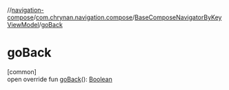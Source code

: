 //[navigation-compose](../../../index.md)/[com.chrynan.navigation.compose](../index.md)/[BaseComposeNavigatorByKeyViewModel](index.md)/[goBack](go-back.md)

# goBack

[common]\
open override fun [goBack](go-back.md)(): [Boolean](https://kotlinlang.org/api/latest/jvm/stdlib/kotlin/-boolean/index.html)
